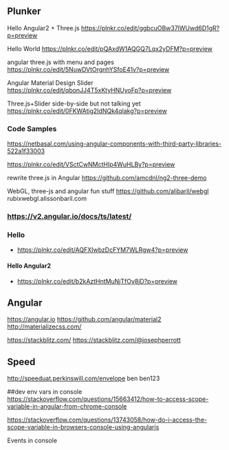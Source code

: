

## Plunker

Hello Angular2 + Three.js
https://plnkr.co/edit/ggbcuOBw37lWUwd6D1gR?p=preview


Hello World
https://plnkr.co/edit/pQAxdW1AQGQ7Lqx2yDFM?p=preview

angular three.js with menu and pages
https://plnkr.co/edit/5NuwDVtOrgnhYSfoE41v?p=preview

Angular Material Design Slider
https://plnkr.co/edit/qbonJJ4T5xKtyHNUyoFp?p=preview

Three.js+Slider side-by-side but not talking yet
https://plnkr.co/edit/0FKWAtig2IdNQk4qlakg?p=preview


### Code Samples

https://netbasal.com/using-angular-components-with-third-party-libraries-522a1f33003

https://plnkr.co/edit/VSctCwNMctHIp4WuHLBy?p=preview

rewrite three.js in Angular
https://github.com/amcdnl/ng2-three-demo

WebGL, three-js and angular fun stuff
https://github.com/alibaril/webgl
rubixwebgl.alissonbaril.com

### https://v2.angular.io/docs/ts/latest/


### Hello

* https://plnkr.co/edit/AQFXIwbzDcFYM7WLRgw4?p=preview

#### Hello Angular2

* https://plnkr.co/edit/b2kAztHntMuNjTfOv8jD?p=preview


## Angular
https://angular.io
https://github.com/angular/material2
http://materializecss.com/


https://stackblitz.com/
https://stackblitz.com/@josephperrott


## Speed
http://speeduat.perkinswill.com/envelope
ben
ben123


##dev env
vars in console
https://stackoverflow.com/questions/15663412/how-to-access-scope-variable-in-angular-from-chrome-console

https://stackoverflow.com/questions/13743058/how-do-i-access-the-scope-variable-in-browsers-console-using-angularjs


Events in console
























